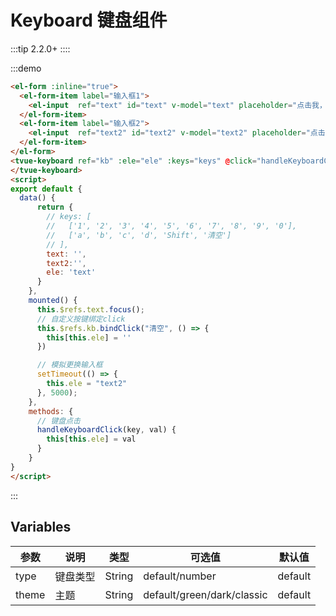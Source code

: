 # Keyboard 键盘组件
:::tip
 2.2.0+
::::




:::demo 
```html
<el-form :inline="true">
  <el-form-item label="输入框1">
    <el-input  ref="text" id="text" v-model="text" placeholder="点击我，完后用虚拟键盘输入"></el-input>
  </el-form-item>
  <el-form-item label="输入框2">
    <el-input  ref="text2" id="text2" v-model="text2" placeholder="点击我，完后用虚拟键盘输入"></el-input>
  </el-form-item>
</el-form>
<tvue-keyboard ref="kb" :ele="ele" :keys="keys" @click="handleKeyboardClick" style="width: 800px; height: 300px">
</tvue-keyboard>
<script>
export default {
  data() {
      return {
        // keys: [
        //   ['1', '2', '3', '4', '5', '6', '7', '8', '9', '0'],
        //   ['a', 'b', 'c', 'd', 'Shift', '清空']
        // ],
        text: '',
        text2:'',
        ele: 'text'
      }
    },
    mounted() {
      this.$refs.text.focus();
      // 自定义按键绑定click
      this.$refs.kb.bindClick("清空", () => {
        this[this.ele] = ''
      })

      // 模拟更换输入框
      setTimeout(() => {
        this.ele = "text2"
      }, 5000);
    },
    methods: {
      // 键盘点击
      handleKeyboardClick(key, val) {
        this[this.ele] = val
      }
    }
}
</script>

```
:::

## Variables

|参数|说明|类型|可选值|默认值|
|-------------|-------------------------------------------------------------|--------|------|------|
|type|键盘类型|String|default/number|default|
|theme|主题|String|default/green/dark/classic|default|

<br /><br /><br /><br /><br /><br /><br />



